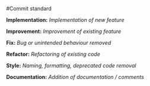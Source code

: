 #Commit standard

__Implementation:__ *Implementation of new feature*

__Improvement:__ *Improvement of existing feature*

__Fix:__ *Bug or unintended behaviour removed*

__Refactor:__ *Refactoring of existing code*

__Style:__ *Naming, formatting, deprecated code removal*

__Documentation:__ *Addition of documentation / comments*